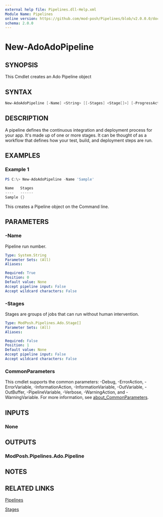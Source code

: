 ```yaml
---
external help file: Pipelines.dll-Help.xml
Module Name: Pipelines
online version: https://github.com/mod-posh/Pipelines/blob/v2.0.0.0/docs/New-AdoPipeline.md#new-adopipeline
schema: 2.0.0
---
```


# New-AdoAdoPipeline

## SYNOPSIS

This Cmdlet creates an Ado Pipeline object

## SYNTAX

```powershell
New-AdoAdoPipeline [-Name] <String> [[-Stages] <Stage[]>] [-ProgressAction <ActionPreference>] [<CommonParameters>]
```

## DESCRIPTION

A pipeline defines the continuous integration and deployment process for your
app. It's made up of one or more stages. It can be thought of as a workflow that
defines how your test, build, and deployment steps are run.

## EXAMPLES

### Example 1

```powershell
PS C:\> New-AdoAdoPipeline -Name 'Sample'

Name   Stages
----   ------
Sample {}
```

This creates a Pipeline object on the Command line.

## PARAMETERS

### -Name

Pipeline run number.

```yaml
Type: System.String
Parameter Sets: (All)
Aliases:

Required: True
Position: 0
Default value: None
Accept pipeline input: False
Accept wildcard characters: False
```

### -Stages

Stages are groups of jobs that can run without human intervention.

```yaml
Type: ModPosh.Pipelines.Ado.Stage[]
Parameter Sets: (All)
Aliases:

Required: False
Position: 1
Default value: None
Accept pipeline input: False
Accept wildcard characters: False
```

### CommonParameters

This cmdlet supports the common parameters: -Debug, -ErrorAction, -ErrorVariable, -InformationAction, -InformationVariable, -OutVariable, -OutBuffer, -PipelineVariable, -Verbose, -WarningAction, and -WarningVariable. For more information, see [about_CommonParameters](http://go.microsoft.com/fwlink/?LinkID=113216).

## INPUTS

### None

## OUTPUTS

### ModPosh.Pipelines.Ado.Pipeline

## NOTES

## RELATED LINKS

[Pipelines](https://learn.microsoft.com/en-us/azure/devops/pipelines/yaml-schema/pipeline?view=azure-pipelines)

[Stages](https://learn.microsoft.com/en-us/azure/devops/pipelines/yaml-schema/stages?view=azure-pipelines)
